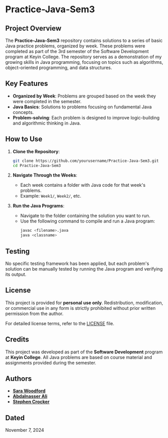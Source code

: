 
# Practice-Java-Sem3

## Project Overview

The **Practice-Java-Sem3** repository contains solutions to a series of basic Java practice problems, organized by week. These problems were completed as part of the 3rd semester of the Software Development program at Keyin College. The repository serves as a demonstration of my growing skills in Java programming, focusing on topics such as algorithms, object-oriented programming, and data structures.

## Key Features

- **Organized by Week**: Problems are grouped based on the week they were completed in the semester.
- **Java Basics**: Solutions to problems focusing on fundamental Java concepts.
- **Problem-solving**: Each problem is designed to improve logic-building and algorithmic thinking in Java.

## How to Use

1. **Clone the Repository**:
   ```bash
   git clone https://github.com/yourusername/Practice-Java-Sem3.git
   cd Practice-Java-Sem3
   ```

2. **Navigate Through the Weeks**: 
   - Each week contains a folder with Java code for that week's problems.
   - Example: `Week1/`, `Week2/`, etc.

3. **Run the Java Programs**: 
   - Navigate to the folder containing the solution you want to run.
   - Use the following command to compile and run a Java program:
     ```bash
     javac <filename>.java
     java <classname>
     ```

## Testing

No specific testing framework has been applied, but each problem's solution can be manually tested by running the Java program and verifying its output.

## License

This project is provided for **personal use only**. Redistribution, modification, or commercial use in any form is strictly prohibited without prior written permission from the author.

For detailed license terms, refer to the [LICENSE](./LICENSE.md) file.

## Credits

This project was developed as part of the **Software Development** program at **Keyin College**. All Java problems are based on course material and assignments provided during the semester.

## Authors

- **[Sara Woodford](https://github.com/sarwoodford)**
- **[Abdalnasser Ali](https://github.com/Nasser-A-Ali)**
- **[Stephen Crocker](https://github.com/SearchingSteve)**

## Dated

November 7, 2024
